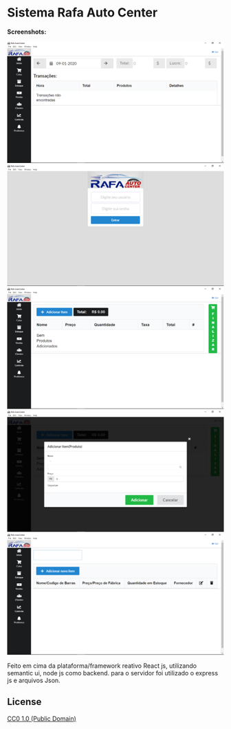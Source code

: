 # Sistema Rafa Auto Center

**Screenshots:**
<p align="center">
  <img src="./screen (1).png">
  <img src="./screen (2).png">
  <img src="./screen (3).png">
  <img src="./screen (4).png">
  <img src="./screen (5).png">
</p>




Feito em cima da plataforma/framework reativo React js, utilizando semantic ui, node js como backend.
para o servidor foi utilizado o express js e arquivos Json.

## License

[CC0 1.0 (Public Domain)](LICENSE.md)
